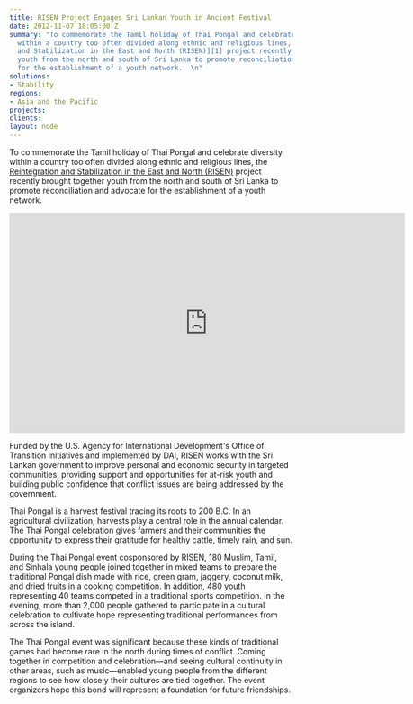 ```yaml
---
title: RISEN Project Engages Sri Lankan Youth in Ancient Festival
date: 2012-11-07 18:05:00 Z
summary: "To commemorate the Tamil holiday of Thai Pongal and celebrate diversity
  within a country too often divided along ethnic and religious lines, the [Reintegration
  and Stabilization in the East and North (RISEN)][1] project recently brought together
  youth from the north and south of Sri Lanka to promote reconciliation and advocate
  for the establishment of a youth network.  \n"
solutions:
- Stability
regions:
- Asia and the Pacific
projects: 
clients: 
layout: node
---
```


To commemorate the Tamil holiday of Thai Pongal and celebrate diversity within a country too often divided along ethnic and religious lines, the [Reintegration and Stabilization in the East and North (RISEN)][1] project recently brought together youth from the north and south of Sri Lanka to promote reconciliation and advocate for the establishment of a youth network.  

<iframe allowfullscreen="" frameborder="0" height="391" mozallowfullscreen="" src="http://player.vimeo.com/video/53352500?title=0&amp;byline=0&amp;portrait=0&amp;badge=0" webkitallowfullscreen="" width="703"></iframe>

Funded by the U.S. Agency for International Development's Office of Transition Initiatives and implemented by DAI, RISEN works with the Sri Lankan government to improve personal and economic security in targeted communities, providing support and opportunities for at-risk youth and building public confidence that conflict issues are being addressed by the government.

Thai Pongal is a harvest festival tracing its roots to 200 B.C. In an agricultural civilization, harvests play a central role in the annual calendar. The Thai Pongal celebration gives farmers and their communities the opportunity to express their gratitude for healthy cattle, timely rain, and sun.  

During the Thai Pongal event cosponsored by RISEN, 180 Muslim, Tamil, and Sinhala young people joined together in mixed teams to prepare the traditional Pongal dish made with rice, green gram, jaggery, coconut milk, and dried fruits in a cooking competition. In addition, 480 youth representing 40 teams competed in a traditional sports competition. In the evening, more than 2,000 people gathered to participate in a cultural celebration to cultivate hope representing traditional performances from across the island.

The Thai Pongal event was significant because these kinds of traditional games had become rare in the north during times of conflict. Coming together in competition and celebration—and seeing cultural continuity in other areas, such as music—enabled young people from the different regions to see how closely their cultures are tied together. The event organizers hope this bond will represent a foundation for future friendships.

[1]: /our-work/projects/sri-lanka-reintegration-and-stabilization-east-and-north-risen
